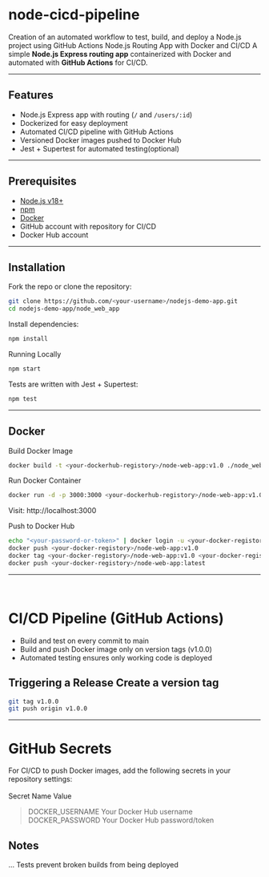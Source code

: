 # node-cicd-pipeline
Creation of an automated workflow to test, build, and deploy a Node.js project using GitHub Actions Node.js Routing App with Docker and CI/CD
A simple **Node.js Express routing app** containerized with Docker and automated with **GitHub Actions** for CI/CD.

---

## Features

- Node.js Express app with routing (`/` and `/users/:id`)
- Dockerized for easy deployment
- Automated CI/CD pipeline with GitHub Actions
- Versioned Docker images pushed to Docker Hub
- Jest + Supertest for automated testing(optional)

---

## Prerequisites

- [Node.js v18+](https://nodejs.org/en/download/)
- [npm](https://www.npmjs.com/get-npm)
- [Docker](https://docs.docker.com/get-docker/)
- GitHub account with repository for CI/CD
- Docker Hub account

---

## Installation

Fork the repo or clone the repository:

```bash
git clone https://github.com/<your-username>/nodejs-demo-app.git
cd nodejs-demo-app/node_web_app
```

Install dependencies:
```bash
npm install
```
Running Locally
```bash
npm start
```
Tests are written with Jest + Supertest:
```bash
npm test
```
---


## Docker

Build Docker Image
```bash
docker build -t <your-dockerhub-registory>/node-web-app:v1.0 ./node_web_app
```
Run Docker Container
```bash
docker run -d -p 3000:3000 <your-dockerhub-registory>/node-web-app:v1.0
```
Visit: http://localhost:3000

Push to Docker Hub
```bash
echo "<your-password-or-token>" | docker login -u <your-docker-registory> --password-stdin
docker push <your-docker-registory>/node-web-app:v1.0
docker tag <your-docker-registory>/node-web-app:v1.0 <your-docker-registory>/node-web-app:latest
docker push <your-docker-registory>/node-web-app:latest
```
---
&nbsp;
# CI/CD Pipeline (GitHub Actions)

- Build and test on every commit to main
- Build and push Docker image only on version tags (v1.0.0)
- Automated testing ensures only working code is deployed

## Triggering a Release Create a version tag
```bash
git tag v1.0.0
git push origin v1.0.0
```
---
# GitHub Secrets

For CI/CD to push Docker images, add the following secrets in your repository settings:
<br><br>
Secret Name	Value
>  DOCKER_USERNAME	Your Docker Hub username<br>
>  DOCKER_PASSWORD	Your Docker Hub password/token

## Notes
...
Tests prevent broken builds from being deployed
